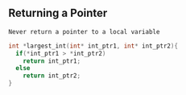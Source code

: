 ## Returning a Pointer

```ad-warning
Never return a pointer to a local variable
```

```cpp
int *largest_int(int* int_ptr1, int* int_ptr2){
  if(*int_ptr1 > *int_ptr2)
    return int_ptr1;
  else
    return int_ptr2;
}
```